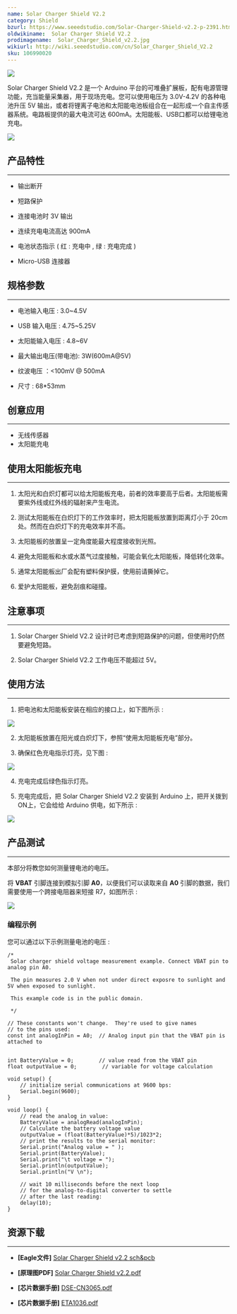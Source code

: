 ```yaml
---
name: Solar Charger Shield V2.2
category: Shield
bzurl: https://www.seeedstudio.com/Solar-Charger-Shield-v2.2-p-2391.html
oldwikiname:  Solar Charger Shield V2.2
prodimagename:  Solar_Charger_Shield_v2.2.jpg
wikiurl: http://wiki.seeedstudio.com/cn/Solar_Charger_Shield_V2.2
sku: 106990020
---
```

![](https://github.com/SeeedDocument/Solar_Charger_Shield_V2.2/raw/master/img/Solar_Charger_Shield_v2.2.jpg)

Solar Charger Shield V2.2 是一个 Arduino 平台的可堆叠扩展板，配有电源管理功能，充当能量采集器，用于现场充电。您可以使用电压为 3.0V-4.2V 的各种电池升压 5V 输出，或者将锂离子电池和太阳能电池板组合在一起形成一个自主传感器系统。电路板提供的最大电流可达 600mA。太阳能板、USB口都可以给锂电池充电。

[![](https://github.com/SeeedDocument/wiki_chinese/raw/master/docs/images/click_to_buy.PNG)](https://item.taobao.com/item.htm?spm=a230r.1.14.15.32ccc9e8QuwOWZ&id=45456743177&ns=1&abbucket=1#detail)

##   产品特性
---
*   输出断开

*   短路保护

*   连接电池时 3V 输出

*   连续充电电流高达 900mA

*   电池状态指示 ( 红 : 充电中 , 绿 : 充电完成 )

*   Micro-USB 连接器

##   规格参数
---
*   电池输入电压 : 3.0~4.5V

*   USB 输入电压 : 4.75~5.25V

*   太阳能输入电压 : 4.8~6V

*   最大输出电压(带电池): 3W(600mA@5V)

*   纹波电压 ：&lt;100mV @ 500mA

*   尺寸 : 68*53mm

##   创意应用
---
*   无线传感器
*   太阳能充电

##  使用太阳能板充电
---
1) 太阳光和白炽灯都可以给太阳能板充电，前者的效率要高于后者。太阳能板需要紫外线或红外线的辐射来产生电流。

2) 测试太阳能板在白炽灯下的工作效率时，把太阳能板放置到距离灯小于 20cm 处。然而在白炽灯下的充电效率并不高。

3) 太阳能板的放置呈一定角度能最大程度接收到光照。

4) 避免太阳能板和水或水蒸气过度接触，可能会氧化太阳能板，降低转化效率。

5) 通常太阳能板出厂会配有塑料保护膜，使用前请撕掉它。

6) 爱护太阳能板，避免刮痕和碰撞。

##   注意事项
---
1) Solar Charger Shield V2.2 设计时已考虑到短路保护的问题，但使用时仍然要避免短路。

2) Solar Charger Shield V2.2 工作电压不能超过 5V。

##   使用方法
---
1) 把电池和太阳能板安装在相应的接口上，如下图所示 :

![](https://github.com/SeeedDocument/Solar_Charger_Shield_V2.2/raw/master/img/Solar_Charger_Shield_v2.2_inputs.jpg)



2) 太阳能板放置在阳光或白炽灯下，参照“使用太阳能板充电”部分。

3) 确保红色充电指示灯亮，见下图 :

![](https://github.com/SeeedDocument/Solar_Charger_Shield_V2.2/raw/master/img/Solar_Charger_Shield_v2.2_charging.jpg)

4) 充电完成后绿色指示灯亮。

5) 充电完成后，把 Solar Charger Shield V2.2 安装到 Arduino 上，把开关拨到ON上，它会给给 Arduino 供电，如下所示 :

![](https://github.com/SeeedDocument/Solar_Charger_Shield_V2.2/raw/master/img/Solar-Charger-Shield-v2.2_power-arduino.jpg)

##   产品测试
---
本部分将教您如何测量锂电池的电压。

将 **VBAT** 引脚连接到模拟引脚 **A0**，以便我们可以读取来自 **A0** 引脚的数据，我们需要使用一个跨接电阻器来短接 R7，如图所示 :

![](https://github.com/SeeedDocument/Solar_Charger_Shield_V2.2/raw/master/img/Solar_Charger_Shield_v2.2_shortR7.jpg)

###   编程示例

您可以通过以下示例测量电池的电压 :
```
/*
 Solar charger shield voltage measurement example. Connect VBAT pin to analog pin A0.

 The pin measures 2.0 V when not under direct exposre to sunlight and 5V when exposed to sunlight.

 This example code is in the public domain.

 */

// These constants won't change.  They're used to give names
// to the pins used:
const int analogInPin = A0;  // Analog input pin that the VBAT pin is attached to


int BatteryValue = 0;        // value read from the VBAT pin
float outputValue = 0;        // variable for voltage calculation

void setup() {
    // initialize serial communications at 9600 bps:
    Serial.begin(9600);
}

void loop() {
    // read the analog in value:
    BatteryValue = analogRead(analogInPin);
    // Calculate the battery voltage value
    outputValue = (float(BatteryValue)*5)/1023*2;
    // print the results to the serial monitor:
    Serial.print("Analog value = " );
    Serial.print(BatteryValue);
    Serial.print("\t voltage = ");
    Serial.println(outputValue);
    Serial.println("V \n");

    // wait 10 milliseconds before the next loop
    // for the analog-to-digital converter to settle
    // after the last reading:
    delay(10);
}
```
##  资源下载
---
- **[Eagle文件]** [Solar Charger Shield v2.2 sch&amp;pcb](https://github.com/SeeedDocument/Solar_Charger_Shield_V2.2/raw/master/res/Solar_Charger_Shield_v2.2_sch_pcb.zip)

- **[原理图PDF]** [Solar Charger Shield v2.2.pdf](https://github.com/SeeedDocument/Solar_Charger_Shield_V2.2/raw/master/res/Solar%20Charger%20Shield%20v2.2.pdf)
- **[芯片数据手册]** [DSE-CN3065.pdf](https://github.com/SeeedDocument/Solar_Charger_Shield_V2.2/raw/master/res/DSE-CN3065.pdf)

- **[芯片数据手册]** [ETA1036.pdf](https://github.com/SeeedDocument/Solar_Charger_Shield_V2.2/raw/master/res/ETA1036.pdf)
